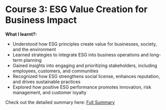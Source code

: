 # Course 3: ESG Value Creation for Business Impact

**What I learnt?:**
- Understood how ESG principles create value for businesses, society, and the environment
- Learned strategies to integrate ESG into business operations and long-term planning
- Gained insights into engaging and prioritizing stakeholders, including employees, customers, and communities
- Recognized how ESG strengthens social license, enhances reputation, and drives sustainable practices
- Explored how positive ESG performance promotes innovation, risk management, and customer loyalty

Check out the detailed summary here: [Full Summary](https://github.com/rishi-analytics/ESG-Specialization-Project-Portfolio/blob/main/Course_3/ESG_Value_Creation_for_Business_Impact.md#esg-value-creation-for-business-impact)
